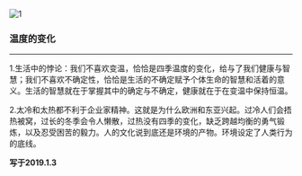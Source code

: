![1](https://hello-beijing.oss-cn-beijing.aliyuncs.com/myGithub/MrZ/18.jpg)

### 温度的变化
---

1.生活中的悖论：我们不喜欢变温，恰恰是四季温度的变化，给与了我们健康与智慧；我们不喜欢不确定性，恰恰是生活的不确定赋予个体生命的智慧和活着的意义。生活的智慧就在于掌握其中的确定与不确定，健康就在于在变温中保持恒温。

2.太冷和太热都不利于企业家精神。这就是为什么欧洲和东亚兴起。过冷人们会捂热被窝，过长的冬季会令人懒散，过热没有四季的变化，缺乏跨越均衡的勇气锻炼，以及忍受困苦的毅力。人的文化说到底还是环境的产物。环境设定了人类行为的底线。

**写于2019.1.3**